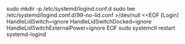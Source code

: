 sudo mkdir -p /etc/systemd/logind.conf.d
sudo tee /etc/systemd/logind.conf.d/99-no-lid.conf >/dev/null <<EOF
[Login]
HandleLidSwitch=ignore
HandleLidSwitchDocked=ignore
HandleLidSwitchExternalPower=ignore
EOF
sudo systemctl restart systemd-logind
